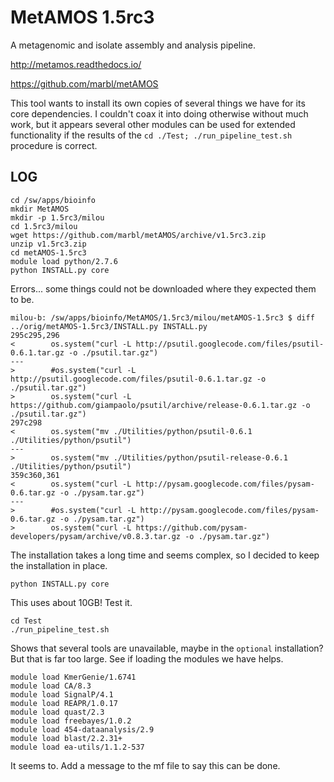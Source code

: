 MetAMOS 1.5rc3
==============

A metagenomic and isolate assembly and analysis pipeline.

<http://metamos.readthedocs.io/>
 
<https://github.com/marbl/metAMOS>

This tool wants to install its own copies of several things we have for its
core dependencies.  I couldn't coax it into doing otherwise without much work,
but it appears several other modules can be used for extended functionality if
the results of the `cd ./Test; ./run_pipeline_test.sh` procedure is correct.

LOG
---

    cd /sw/apps/bioinfo
    mkdir MetAMOS
    mkdir -p 1.5rc3/milou
    cd 1.5rc3/milou
    wget https://github.com/marbl/metAMOS/archive/v1.5rc3.zip
    unzip v1.5rc3.zip
    cd metAMOS-1.5rc3
    module load python/2.7.6
    python INSTALL.py core

Errors... some things could not be downloaded where they expected them to be.

    milou-b: /sw/apps/bioinfo/MetAMOS/1.5rc3/milou/metAMOS-1.5rc3 $ diff ../orig/metAMOS-1.5rc3/INSTALL.py INSTALL.py
    295c295,296
    <        os.system("curl -L http://psutil.googlecode.com/files/psutil-0.6.1.tar.gz -o ./psutil.tar.gz")
    ---
    >        #os.system("curl -L http://psutil.googlecode.com/files/psutil-0.6.1.tar.gz -o ./psutil.tar.gz")
    >        os.system("curl -L https://github.com/giampaolo/psutil/archive/release-0.6.1.tar.gz -o ./psutil.tar.gz")
    297c298
    <        os.system("mv ./Utilities/python/psutil-0.6.1 ./Utilities/python/psutil")
    ---
    >        os.system("mv ./Utilities/python/psutil-release-0.6.1 ./Utilities/python/psutil")
    359c360,361
    <        os.system("curl -L http://pysam.googlecode.com/files/pysam-0.6.tar.gz -o ./pysam.tar.gz")
    ---
    >        #os.system("curl -L http://pysam.googlecode.com/files/pysam-0.6.tar.gz -o ./pysam.tar.gz")
    >        os.system("curl -L https://github.com/pysam-developers/pysam/archive/v0.8.3.tar.gz -o ./pysam.tar.gz")

The installation takes a long time and seems complex, so I decided to keep the
installation in place.

    python INSTALL.py core

This uses about 10GB!  Test it.

    cd Test
    ./run_pipeline_test.sh 

Shows that several tools are unavailable, maybe in the `optional` installation?
But that is far too large.  See if loading the modules we have helps.

    module load KmerGenie/1.6741
    module load CA/8.3
    module load SignalP/4.1
    module load REAPR/1.0.17
    module load quast/2.3
    module load freebayes/1.0.2
    module load 454-dataanalysis/2.9
    module load blast/2.2.31+
    module load ea-utils/1.1.2-537

It seems to. Add a message to the mf file to say this can be done.

